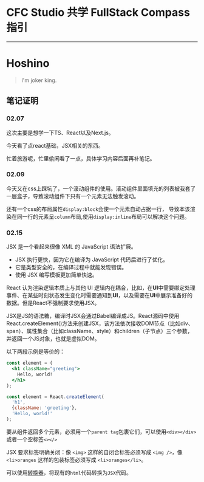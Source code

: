 # CFC Studio 共学 FullStack Compass 指引
---
# Hoshino

> I'm joker king.

## 笔记证明
<!-- Content_START -->

### 02.07

这次主要是想学一下TS、React以及Next.js。

今天看了点react基础，JSX相关的东西。

忙着旅游呢，忙里偷闲看了一点，具体学习内容后面再补笔记。

### 02.09

今天又在css上踩坑了，一个滚动组件的使用。滚动组件里面填充的列表被我套了一层盒子，导致滚动组件下只有一个元素无法触发滚动。

还有一个css的布局属性`display:block`会使一个元素自动占据一行， 导致本该渲染在同一行的元素呈`column`布局,使用`display:inline`布局可以解决这个问题。

### 02.15

JSX 是一个看起来很像 XML 的 JavaScript 语法扩展。

- JSX 执行更快，因为它在编译为 JavaScript 代码后进行了优化。
- 它是类型安全的，在编译过程中就能发现错误。
- 使用 JSX 编写模板更加简单快速。

React 认为渲染逻辑本质上与其他 UI 逻辑内在耦合，比如，在**UI**中需要绑定处理事件、在某些时刻状态发生变化时需要通知到**UI**，以及需要在**UI**中展示准备好的数据。但是React不强制要求使用JSX。

JSX是JS的语法糖，编译时JSX会通过Babel编译成JS。React源码中使用React.createElement()方法来创建JSX，该方法依次接收DOM节点（比如div、span）、属性集合（比如className、style）和children（子节点）三个参数，并返回一个JS对象，也就是虚拟DOM。

以下两段示例是等价的：

```jsx
const element = (
  <h1 className="greeting">
    Hello, world!
  </h1>
);
```

```jsx
const element = React.createElement(
  'h1',
  {className: 'greeting'},
  'Hello, world!'
);
```

要从组件返回多个元素，必须用一个`parent tag`包裹它们，可以使用`<div></div>`或者一个空标签`<></>`

JSX 要求标签明确关闭：像 `<img>` 这样的自闭合标签必须写成 `<img />`，像 `<li>oranges` 这样的包装标签必须写成 `<li>oranges</li>`。

可以使用[转换器](https://transform.tools/html-to-jsx)，将现有的`html`代码转换为`JSX`代码。

<!-- Content_END -->